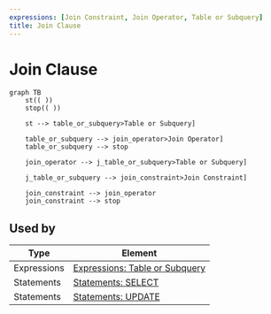 ```yaml
---
expressions: [Join Constraint, Join Operator, Table or Subquery]
title: Join Clause
---
```


# Join Clause

```mermaid
graph TB
	st(( ))
	stop(( ))

	st --> table_or_subquery>Table or Subquery]

	table_or_subquery --> join_operator>Join Operator]
	table_or_subquery --> stop

	join_operator --> j_table_or_subquery>Table or Subquery]

	j_table_or_subquery --> join_constraint>Join Constraint]

	join_constraint --> join_operator
	join_constraint --> stop
```

## Used by

<!-- QueryToSerialize: TABLE WITHOUT ID split(file.path,"/")[length(split(file.path,"/"))-2] as Type, "[" + split(file.path,"/")[length(split(file.path,"/"))-2] + ": " + file.name + "](<" + replace(file.name," ","%20") + ">)" AS Element FROM "ba-Projects/EpilogLite/sql_syntax" WHERE contains(expressions, this.file.name) -->
<!-- SerializedQuery: TABLE WITHOUT ID split(file.path,"/")[length(split(file.path,"/"))-2] as Type, "[" + split(file.path,"/")[length(split(file.path,"/"))-2] + ": " + file.name + "](<" + replace(file.name," ","%20") + ">)" AS Element FROM "ba-Projects/EpilogLite/sql_syntax" WHERE contains(expressions, this.file.name) -->

| Type        | Element                                                   |
| ----------- | --------------------------------------------------------- |
| Expressions | [Expressions: Table or Subquery](<Table%20or%20Subquery>) |
| Statements  | [Statements: SELECT](<SELECT>)                            |
| Statements  | [Statements: UPDATE](<UPDATE>)                            |
<!-- SerializedQuery END -->
